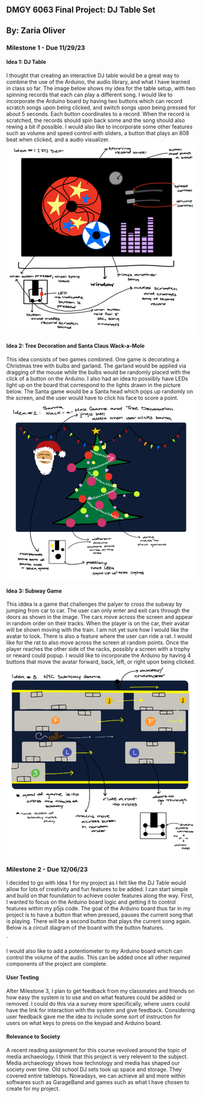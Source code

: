 
## DMGY 6063 Final Project: DJ Table Set
## By: Zaria Oliver


### Milestone 1 - Due 11/29/23

#### Idea 1: DJ Table
I thought that creating an interactive DJ table would be a great way to combine the use of the Arduino, the audio library, and what I have learned in class so far. The image below shows my idea for the table setup, with two spinning records that each can play a different song. I would like to incorporate the Arduino board by having two buttons which can record scratch songs upon being clicked, and switch songs upon being pressed for about 5 seconds. Each button coordinates to a record. When the record is scratched, the records should spin back some and the song should also rewing a bit if possible. I would also like to incorporate some other features such as volume and speed control with sliders, a button that plays an 808 beat when clicked, and a audio visualizer. 
![Idea 1: DJ Table](./finalidea3.JPG)

#### Idea 2: Tree Decoration and Santa Claus Wack-a-Mole
This idea consists of two games combined. One game is decorating a Christmas tree with bulbs and garland. The garland would be applied via dragging of the mouse while the bulbs would be randomly placed with the click of a button on the Arduino. I also had an idea to possiibly have LEDs light up on the board that correspond to the lights drawn in the picture below. The Santa game would be a Santa head which pops up randomly on the screen, and the user would have to click his face to score a point.
![Idea 2: Christmas Game](./finalidea1.JPG)

#### Idea 3: Subway Game
This iddea is a game that challenges the palyer to cross the subway by jumping from car to car. The user can only enter and exit cars through the doors as shown in the image. The cars move across the screen and appear in random order on their tracks. When the player is on the car, their avatar will be shown moving with the train. I am not yet sure how I would like the avatar to look. There is also a feature where the user can ride a rat. I would like for the rat to also move across the screen at random points. Once the player reaches the other side of the racks, possibly a screen with a trophy or reward could popup. I would like to incorporate the Arduino by having 4 buttons that move the avatar forward, back, left, or right upon being clicked.
![Idea 2: Christmas Game](./finalidea2.JPG)

### Milestone 2 - Due 12/06/23

I decided to go with Idea 1 for my project as I felt like the DJ Table would allow for lots of creativity and fun features to be added. I can start simple and build on that foundation to achieve cooler features along the way. First, I wanted to focus on the Arduino board logic and getting it to control features within my p5js code. The goal of the Arduino board thus far in my project is to have a button that when pressed, pauses the current song that is playing. There will be a second button that plays the current song again. Below is a circuit diagram of the board with the button features.

`

I would also like to add a potentiometer to my Arduino board which can control the volume of the audio. This can be added once all other required components of the project are complete.

#### 

#### User Testing
After Milestone 3, I plan to get feedback from my classmates and friends on how easy the system is to use and on what features could be added or removed. I could do this via a survey more specifically, where users could have the link for interaction with the system and give feedback. Considering user feedback gave me the idea to include some sort of instruction for users on what keys to press on the keypad and Arduino board.

#### Relevance to Society
A recent reading assignment for this course revolved around the topic of media archaeology. I think that this project is very relevent to the subject. Media archaeology shows how technology and media has shaped our society over time. Old school DJ sets took up space and storage. They covered entire tabletops. Nowadays, we can achieve all and more within softwares such as GarageBand and games such as what I have chosen to create for my project. 